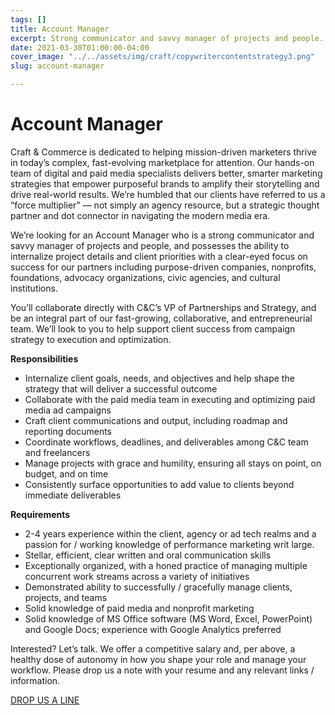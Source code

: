 ```yaml
---
tags: []
title: Account Manager
excerpt: Strong communicator and savvy manager of projects and people.
date: 2021-03-30T01:00:00-04:00
cover_image: "../../assets/img/craft/copywritercontentstrategy3.png"
slug: account-manager

---
```

##### 

# **Account Manager**

Craft & Commerce is dedicated to helping mission-driven marketers thrive in today’s complex, fast-evolving marketplace for attention. Our hands-on team of digital and paid media specialists delivers better, smarter marketing strategies that empower purposeful brands to amplify their storytelling and drive real-world results. We’re humbled that our clients have referred to us a “force multiplier” — not simply an agency resource, but a strategic thought partner and dot connector in navigating the modern media era.

We’re looking for an Account Manager who is a strong communicator and savvy manager of projects and people, and possesses the ability to internalize project details and client priorities with a clear-eyed focus on success for our partners including purpose-driven companies, nonprofits, foundations, advocacy organizations, civic agencies, and cultural institutions.

You’ll collaborate directly with C&C’s VP of Partnerships and Strategy, and be an integral part of our fast-growing, collaborative, and entrepreneurial team. We’ll look to you to help support client success from campaign strategy to execution and optimization.

**Responsibilities**

* Internalize client goals, needs, and objectives and help shape the strategy that will deliver a successful outcome
* Collaborate with the paid media team in executing and optimizing paid media ad campaigns
* Craft client communications and output, including roadmap and reporting documents
* Coordinate workflows, deadlines, and deliverables among C&C team and freelancers
* Manage projects with grace and humility, ensuring all stays on point, on budget, and on time
* Consistently surface opportunities to add value to clients beyond immediate deliverables

**Requirements**

* 2-4 years experience within the client, agency or ad tech realms and a passion for / working knowledge of performance marketing writ large.
* Stellar, efficient, clear written and oral communication skills
* Exceptionally organized, with a honed practice of managing multiple concurrent work streams across a variety of initiatives
* Demonstrated ability to successfully / gracefully manage clients, projects, and teams
* Solid knowledge of paid media and nonprofit marketing
* Solid knowledge of MS Office software (MS Word, Excel, PowerPoint) and Google Docs; experience with Google Analytics preferred

Interested? Let’s talk. We offer a competitive salary and, per above, a healthy dose of autonomy in how you shape your role and manage your workflow. Please drop us a note with your resume and any relevant links / information.

[DROP US A LINE](mailto:karen@craftand.com "email")